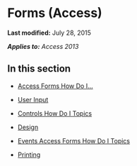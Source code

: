 
# Forms (Access)

 **Last modified:** July 28, 2015

 _**Applies to:** Access 2013_

## In this section


-  [Access Forms How Do I...](42a7ed77-e7cc-d945-00b2-9c10a3392223.md)
    
-  [User Input](eaa6452b-e103-45bb-bbb0-7f9ba934d8cd.md)
    
-  [Controls How Do I Topics](c1b0cd6e-de48-43c7-a393-44f2963738e9.md)
    
-  [Design](d4bcf745-1b57-4fd8-adc3-736c8e7651ce.md)
    
-  [Events Access Forms How Do I Topics](d9fe00d1-03ed-442a-85de-56984deaece3.md)
    
-  [Printing](509ae42e-749e-4052-a30a-2bb0493119e9.md)
    
